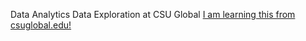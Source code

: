 Data Analytics
Data Exploration at CSU Global
[I am learning this from csuglobal.edu!](http://www.csuglobal.edu)
